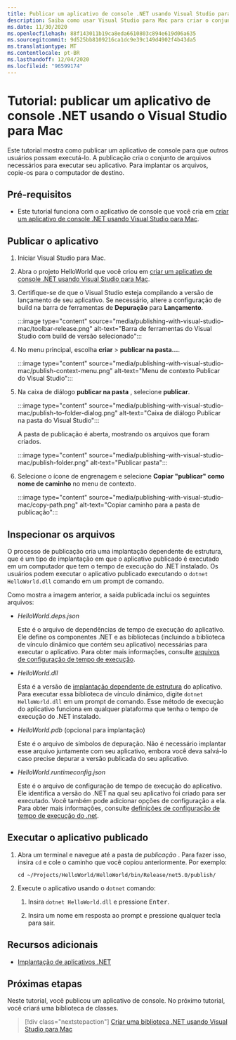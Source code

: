 ```yaml
---
title: Publicar um aplicativo de console .NET usando Visual Studio para Mac
description: Saiba como usar Visual Studio para Mac para criar o conjunto de arquivos que são necessários para executar um aplicativo .NET.
ms.date: 11/30/2020
ms.openlocfilehash: 88f143011b19ca8eda6610803c894e619d06a635
ms.sourcegitcommit: 9d525bb8109216ca1dc9e39c149d4902f4b43da5
ms.translationtype: MT
ms.contentlocale: pt-BR
ms.lasthandoff: 12/04/2020
ms.locfileid: "96599174"
---
```

# <a name="tutorial-publish-a-net-console-application-using-visual-studio-for-mac"></a>Tutorial: publicar um aplicativo de console .NET usando o Visual Studio para Mac

Este tutorial mostra como publicar um aplicativo de console para que outros usuários possam executá-lo. A publicação cria o conjunto de arquivos necessários para executar seu aplicativo. Para implantar os arquivos, copie-os para o computador de destino.

## <a name="prerequisites"></a>Pré-requisitos

- Este tutorial funciona com o aplicativo de console que você cria em [criar um aplicativo de console .NET usando Visual Studio para Mac](with-visual-studio-mac.md).

## <a name="publish-the-app"></a>Publicar o aplicativo

1. Iniciar Visual Studio para Mac.

1. Abra o projeto HelloWorld que você criou em [criar um aplicativo de console .NET usando Visual Studio para Mac](with-visual-studio-mac.md).

1. Certifique-se de que o Visual Studio esteja compilando a versão de lançamento de seu aplicativo. Se necessário, altere a configuração de build na barra de ferramentas de **Depuração** para **Lançamento**.

   :::image type="content" source="media/publishing-with-visual-studio-mac/toolbar-release.png" alt-text="Barra de ferramentas do Visual Studio com build de versão selecionado":::

1. No menu principal, escolha **criar**  >  **publicar na pasta...**.

   :::image type="content" source="media/publishing-with-visual-studio-mac/publish-context-menu.png" alt-text="Menu de contexto Publicar do Visual Studio":::

1. Na caixa de diálogo **publicar na pasta** , selecione **publicar**.

   :::image type="content" source="media/publishing-with-visual-studio-mac/publish-to-folder-dialog.png" alt-text="Caixa de diálogo Publicar na pasta do Visual Studio":::

   A pasta de publicação é aberta, mostrando os arquivos que foram criados.

   :::image type="content" source="media/publishing-with-visual-studio-mac/publish-folder.png" alt-text="Publicar pasta":::

1. Selecione o ícone de engrenagem e selecione **Copiar "publicar" como nome de caminho** no menu de contexto.

   :::image type="content" source="media/publishing-with-visual-studio-mac/copy-path.png" alt-text="Copiar caminho para a pasta de publicação":::

## <a name="inspect-the-files"></a>Inspecionar os arquivos

O processo de publicação cria uma implantação dependente de estrutura, que é um tipo de implantação em que o aplicativo publicado é executado em um computador que tem o tempo de execução do .NET instalado. Os usuários podem executar o aplicativo publicado executando o `dotnet HelloWorld.dll` comando em um prompt de comando.

Como mostra a imagem anterior, a saída publicada inclui os seguintes arquivos:

* *HelloWorld.deps.json*

  Este é o arquivo de dependências de tempo de execução do aplicativo. Ele define os componentes .NET e as bibliotecas (incluindo a biblioteca de vínculo dinâmico que contém seu aplicativo) necessárias para executar o aplicativo. Para obter mais informações, consulte [arquivos de configuração de tempo de execução](https://github.com/dotnet/cli/blob/85ca206d84633d658d7363894c4ea9d59e515c1a/Documentation/specs/runtime-configuration-file.md).

* *HelloWorld.dll*

   Esta é a versão de [implantação dependente de estrutura](../deploying/deploy-with-cli.md#framework-dependent-deployment) do aplicativo. Para executar essa biblioteca de vínculo dinâmico, digite `dotnet HelloWorld.dll` em um prompt de comando. Esse método de execução do aplicativo funciona em qualquer plataforma que tenha o tempo de execução do .NET instalado.

* *HelloWorld.pdb* (opcional para implantação)

   Este é o arquivo de símbolos de depuração. Não é necessário implantar esse arquivo juntamente com seu aplicativo, embora você deva salvá-lo caso precise depurar a versão publicada do seu aplicativo.

* *HelloWorld.runtimeconfig.json*

   Este é o arquivo de configuração de tempo de execução do aplicativo. Ele identifica a versão do .NET na qual seu aplicativo foi criado para ser executado. Você também pode adicionar opções de configuração a ela. Para obter mais informações, consulte [definições de configuração de tempo de execução do .net](../run-time-config/index.md#runtimeconfigjson).

## <a name="run-the-published-app"></a>Executar o aplicativo publicado

1. Abra um terminal e navegue até a pasta de *publicação* . Para fazer isso, insira `cd` e cole o caminho que você copiou anteriormente. Por exemplo:

   ```console
   cd ~/Projects/HelloWorld/HelloWorld/bin/Release/net5.0/publish/
   ```

1. Execute o aplicativo usando o `dotnet` comando:

   1. Insira `dotnet HelloWorld.dll` e pressione <kbd>Enter</kbd>.

   1. Insira um nome em resposta ao prompt e pressione qualquer tecla para sair.

## <a name="additional-resources"></a>Recursos adicionais

- [Implantação de aplicativos .NET](../deploying/index.md)

## <a name="next-steps"></a>Próximas etapas

Neste tutorial, você publicou um aplicativo de console. No próximo tutorial, você criará uma biblioteca de classes.

> [!div class="nextstepaction"]
> [Criar uma biblioteca .NET usando Visual Studio para Mac](library-with-visual-studio-mac.md)

